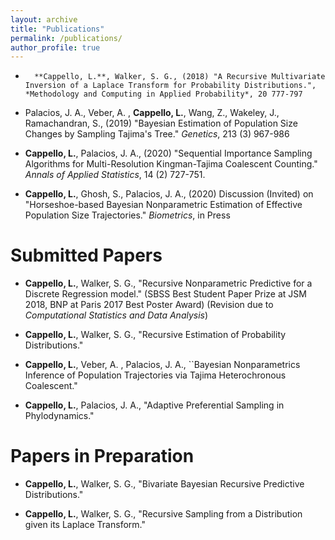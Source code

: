 ```yaml
---
layout: archive
title: "Publications"
permalink: /publications/
author_profile: true
---
```




*	    **Cappello, L.**, Walker, S. G., (2018) "A Recursive Multivariate Inversion of a Laplace Transform for Probability Distributions.", *Methodology and Computing in Applied Probability*, 20 777-797 
	    
*  Palacios, J. A., Veber, A. , **Cappello, L.**, Wang, Z., Wakeley, J., Ramachandran, S., (2019) "Bayesian Estimation of Population Size Changes by Sampling Tajima's Tree." *Genetics*, 213 (3) 967-986
	     
* **Cappello, L.**, Palacios, J. A., (2020) "Sequential Importance Sampling Algorithms for Multi-Resolution Kingman-Tajima Coalescent Counting."  *Annals of Applied Statistics*, 14 (2) 727-751.
	      
* **Cappello, L.**, Ghosh, S., Palacios, J. A., (2020) Discussion (Invited) on "Horseshoe-based Bayesian Nonparametric Estimation of Effective Population Size Trajectories." *Biometrics*, in Press



Submitted Papers
======

	    
	
*  **Cappello, L.**, Walker, S. G., "Recursive Nonparametric Predictive for   a Discrete Regression model." (SBSS Best Student Paper Prize at JSM 2018, BNP at Paris 2017 Best Poster Award) (Revision due to *Computational Statistics and Data Analysis*)

* **Cappello, L.**, Walker, S. G., "Recursive Estimation of  Probability Distributions."

* **Cappello, L.**,  Veber, A. , Palacios, J. A., ``Bayesian Nonparametrics Inference of Population Trajectories via Tajima Heterochronous Coalescent." 
	   
	


* **Cappello, L.**, Palacios, J. A., "Adaptive Preferential Sampling in Phylodynamics."
	


Papers in Preparation
======


    
* **Cappello, L.**, Walker, S. G., "Bivariate Bayesian Recursive Predictive Distributions."
 
     
       
* **Cappello, L.**, Walker, S. G., "Recursive Sampling from a Distribution given its Laplace Transform."
